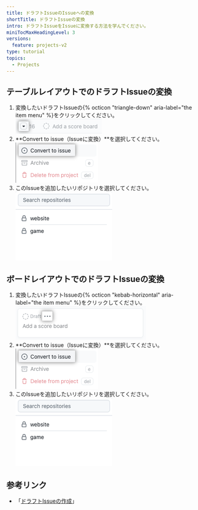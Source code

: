 ```yaml
---
title: ドラフトIssueのIssueへの変換
shortTitle: ドラフトIssueの変換
intro: ドラフトIssueをIssueに変換する方法を学んでください。
miniTocMaxHeadingLevel: 3
versions:
  feature: projects-v2
type: tutorial
topics:
  - Projects
---
```


## テーブルレイアウトでのドラフトIssueの変換

1. 変換したいドラフトIssueの{% octicon "triangle-down" aria-label="the item menu" %}をクリックしてください。 ![アイテムメニューボタンが表示されているスクリーンショット](/assets/images/help/projects-v2/item-context-menu-button-table.png)
2. **Convert to issue（Issueに変換）**を選択してください。 !["Convert to issue"オプションが表示されているスクリーンショット](/assets/images/help/projects-v2/item-convert-to-issue.png)
3. このIssueを追加したいリポジトリを選択してください。 ![リポジトリの選択が表示されているスクリーンショット](/assets/images/help/projects-v2/convert-to-issue-select-repo.png)

## ボードレイアウトでのドラフトIssueの変換

1. 変換したいドラフトIssueの{% octicon "kebab-horizontal" aria-label="the item menu" %}をクリックしてください。 ![アイテムメニューボタンが表示されているスクリーンショット](/assets/images/help/projects-v2/item-context-menu-button-board.png)
2. **Convert to issue（Issueに変換）**を選択してください。 !["Convert to issue"オプションが表示されているスクリーンショット](/assets/images/help/projects-v2/item-convert-to-issue.png)
3. このIssueを追加したいリポジトリを選択してください。 ![リポジトリの選択が表示されているスクリーンショット](/assets/images/help/projects-v2/convert-to-issue-select-repo.png)

## 参考リンク

- 「[ドラフトIssueの作成](/issues/planning-and-tracking-with-projects/managing-items-in-your-project/adding-items-to-your-project#creating-draft-issues)」
